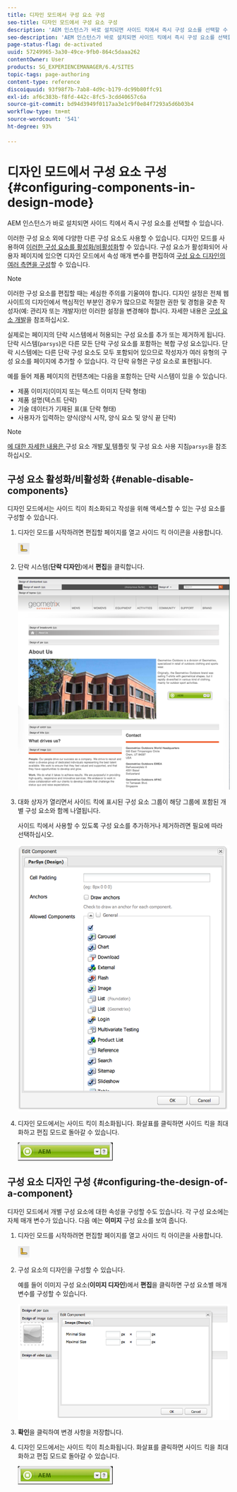 ```yaml
---
title: 디자인 모드에서 구성 요소 구성
seo-title: 디자인 모드에서 구성 요소 구성
description: 'AEM 인스턴스가 바로 설치되면 사이드 킥에서 즉시 구성 요소를 선택할 수 있습니다. 이러한 구성 요소 외에 다양한 다른 구성 요소도 사용할 수 있습니다. 디자인 모드를 사용하여 이러한 구성 요소를 활성화/비활성화할 수 있습니다. '
seo-description: 'AEM 인스턴스가 바로 설치되면 사이드 킥에서 즉시 구성 요소를 선택할 수 있습니다. 이러한 구성 요소 외에 다양한 다른 구성 요소도 사용할 수 있습니다. 디자인 모드를 사용하여 이러한 구성 요소를 활성화/비활성화할 수 있습니다. '
page-status-flag: de-activated
uuid: 57249965-3a30-49ce-9fb0-864c5daaa262
contentOwner: User
products: SG_EXPERIENCEMANAGER/6.4/SITES
topic-tags: page-authoring
content-type: reference
discoiquuid: 93f98f7b-7ab8-4d9c-b179-dc99b80ffc91
exl-id: af6c383b-f8fd-442c-8fc5-3cdd40657c6a
source-git-commit: bd94d3949f0117aa3e1c9f0e84f7293a5d6b03b4
workflow-type: tm+mt
source-wordcount: '541'
ht-degree: 93%

---
```


# 디자인 모드에서 구성 요소 구성{#configuring-components-in-design-mode}

AEM 인스턴스가 바로 설치되면 사이드 킥에서 즉시 구성 요소를 선택할 수 있습니다.

이러한 구성 요소 외에 다양한 다른 구성 요소도 사용할 수 있습니다. 디자인 모드를 사용하여 [이러한 구성 요소를 활성화/비활성화](#enabledisablecomponentsusingdesignmode)할 수 있습니다. 구성 요소가 활성화되어 사용자 페이지에 있으면 디자인 모드에서 속성 매개 변수를 편집하여 [구성 요소 디자인의 여러 측면을 구성](#configuringcomponentsusingdesignmode)할 수 있습니다.

>[!NOTE]
>
>이러한 구성 요소를 편집할 때는 세심한 주의를 기울여야 합니다. 디자인 설정은 전체 웹 사이트의 디자인에서 핵심적인 부분인 경우가 많으므로 적절한 권한 및 경험을 갖춘 작성자(예: 관리자 또는 개발자)만 이러한 설정을 변경해야 합니다. 자세한 내용은 [구성 요소 개발](/help/sites-developing/components.md)을 참조하십시오.

실제로는 페이지의 단락 시스템에서 허용되는 구성 요소를 추가 또는 제거하게 됩니다. 단락 시스템(`parsys`)은 다른 모든 단락 구성 요소를 포함하는 복합 구성 요소입니다. 단락 시스템에는 다른 단락 구성 요소도 모두 포함되어 있으므로 작성자가 여러 유형의 구성 요소를 페이지에 추가할 수 있습니다. 각 단락 유형은 구성 요소로 표현됩니다. 

예를 들어 제품 페이지의 컨텐츠에는 다음을 포함하는 단락 시스템이 있을 수 있습니다.

* 제품 이미지(이미지 또는 텍스트 이미지 단락 형태)
* 제품 설명(텍스트 단락)
* 기술 데이터가 기재된 표(표 단락 형태)
* 사용자가 입력하는 양식(양식 시작, 양식 요소 및 양식 끝 단락)

>[!NOTE]
>
>[에 대한 자세한 내용은 ](/help/sites-developing/components.md#paragraphsystem)구성 요소 개발[ 및 ](/help/sites-developing/dev-guidelines-bestpractices.md#guidelines-for-using-templates-and-components)템플릿 및 구성 요소 사용 지침`parsys`을 참조하십시오.

## 구성 요소 활성화/비활성화 {#enable-disable-components}

디자인 모드에서는 사이드 킥이 최소화되고 작성을 위해 액세스할 수 있는 구성 요소를 구성할 수 있습니다.

1. 디자인 모드를 시작하려면 편집할 페이지를 열고 사이드 킥 아이콘을 사용합니다.

   ![](do-not-localize/chlimage_1.png)

1. 단락 시스템(**단락 디자인**)에서 **편집**&#x200B;을 클릭합니다.

   ![screen_shot_2012-02-08at102726am](assets/screen_shot_2012-02-08at102726am.png)

1. 대화 상자가 열리면서 사이드 킥에 표시된 구성 요소 그룹이 해당 그룹에 포함된 개별 구성 요소와 함께 나열됩니다.

   사이드 킥에서 사용할 수 있도록 구성 요소를 추가하거나 제거하려면 필요에 따라 선택하십시오.

   ![screen_shot_2012-02-08at103407am](assets/screen_shot_2012-02-08at103407am.png)

1. 디자인 모드에서는 사이드 킥이 최소화됩니다. 화살표를 클릭하면 사이드 킥을 최대화하고 편집 모드로 돌아갈 수 있습니다.

   ![](do-not-localize/sidekick-collapsed.png)

## 구성 요소 디자인 구성 {#configuring-the-design-of-a-component}

디자인 모드에서 개별 구성 요소에 대한 속성을 구성할 수도 있습니다. 각 구성 요소에는 자체 매개 변수가 있습니다. 다음 예는 **이미지** 구성 요소를 보여 줍니다.

1. 디자인 모드를 시작하려면 편집할 페이지를 열고 사이드 킥 아이콘을 사용합니다.

   ![](do-not-localize/chlimage_1-1.png)

1. 구성 요소의 디자인을 구성할 수 있습니다.

   예를 들어 이미지 구성 요소(**이미지 디자인**)에서 **편집**&#x200B;을 클릭하면 구성 요소별 매개 변수를 구성할 수 있습니다.

   ![chlimage_1-12](assets/chlimage_1-12.png)

1. **확인**&#x200B;을 클릭하여 변경 사항을 저장합니다.

1. 디자인 모드에서는 사이드 킥이 최소화됩니다. 화살표를 클릭하면 사이드 킥을 최대화하고 편집 모드로 돌아갈 수 있습니다.

   ![](do-not-localize/sidekick-collapsed-1.png)
